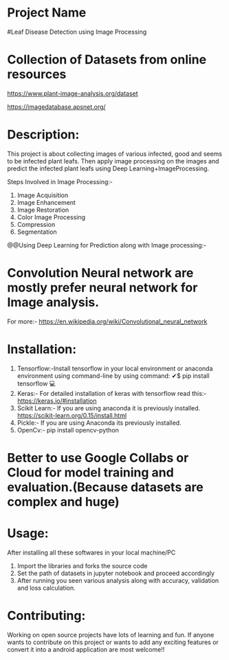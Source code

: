 # Project Name

#Leaf Disease Detection using Image Processing

# Collection of Datasets from online resources
https://www.plant-image-analysis.org/dataset

https://imagedatabase.apsnet.org/

# Description:
This project is about collecting images of various infected, good and seems to be infected plant leafs. Then apply image processing on the images and predict the infected plant leafs using Deep Learning+ImageProcessing.

Steps Involved in Image Processing:-
1. Image Acquisition
2. Image Enhancement
3. Image Restoration
4. Color Image Processing
5. Compression
6. Segmentation

@@Using Deep Learning for Prediction along with Image processing:-
 # Convolution Neural network are mostly prefer neural network for Image analysis. 
  For more:- https://en.wikipedia.org/wiki/Convolutional_neural_network

# Installation:
1. Tensorflow:-Install tensorflow in your local environment or anaconda environment using command-line by using command:
 ✔$ pip install tensorflow 💻
2. Keras:- For detailed installation of keras with tensorflow read this:- https://keras.io/#installation
3. Scikit Learn:- If you are using anaconda it is previously installed. https://scikit-learn.org/0.15/install.html
4. Pickle:- If you are using Anaconda its previously installed.
5. OpenCv:- pip install opencv-python
# Better to use Google Collabs or Cloud for model training and evaluation.(Because datasets are complex and huge)
# Usage:
After installing all these softwares in your local machine/PC
1. Import the libraries and forks the source code
2. Set the path of datasets in jupyter notebook and proceed accordingly
3. After running you seen various analysis along with accuracy, validation and loss calculation.
# Contributing:
Working on open source projects have lots of learning and fun. If anyone wants to contribute on this project or wants to add any exciting features or convert it into a android application are most welcome!!

